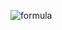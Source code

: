 ![formula](https://render.githubusercontent.com/render/math?math=\sum(\bm{x}%20\cdot%20\bm{w})%20\bm{x})